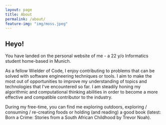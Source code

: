 ```yaml
---
layout: page
title: About
permalink: /about/
feature-img: "img/moss.jpeg"
---
```


## Heyo! 

You have landed on the personal website of me - a 22 y/o Informatics student home-based in Munich. 

As a fellow Wielder of Code, I enjoy contributing to problems that can be solved with software engineering techniques or tools. I aim to make the most out of opportunities to improve my understanding of topics and technologies that I've encountered so far. I am steadily honing my algorithmic and computational thinking abilities in order to become a more effective and compatible contributor to the industry.

During my free-time, you can find me exploring outdoors, exploring / consuming / re-creating foods or holding (and reading) a good book (latest: Born a Crime: Stories from a South African Childhood by Trevor Noah).